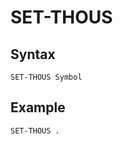 # SET-THOUS

<PageHeader />

## Syntax  

```
SET-THOUS Symbol
```

## Example  

```
SET-THOUS .
```
